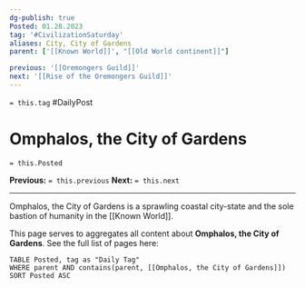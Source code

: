 ```yaml
---
dg-publish: true
Posted: 01.28.2023
tag: '#CivilizationSaturday'
aliases: City, City of Gardens
parent: ['[[Known World]]', "[[Old World continent]]"]

previous: '[[Oremongers Guild]]'
next: '[[Rise of the Oremongers Guild]]'
---
```

`= this.tag` #DailyPost
# Omphalos, the City of Gardens
`= this.Posted`

**Previous:** `= this.previous`
**Next:** `= this.next`

---

Omphalos, the City of Gardens is a sprawling coastal city-state and the sole bastion of humanity in the [[Known World]].

This page serves to aggregates all content about **Omphalos, the City of Gardens**. See the full list of pages here:
```dataview
TABLE Posted, tag as "Daily Tag"
WHERE parent AND contains(parent, [[Omphalos, the City of Gardens]])
SORT Posted ASC
```